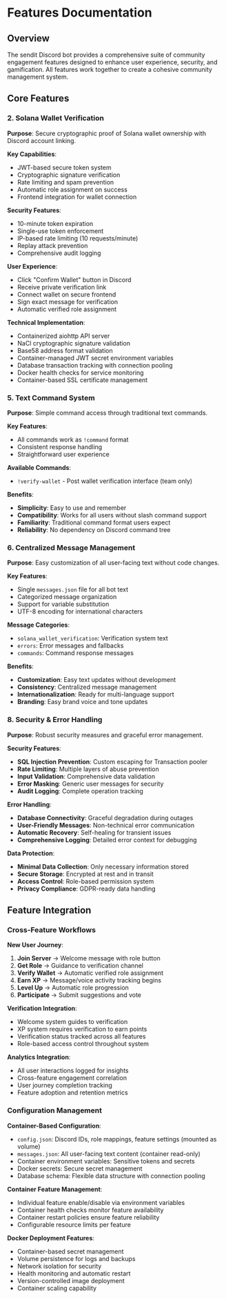 # Features Documentation

## Overview
The sendit Discord bot provides a comprehensive suite of community engagement features designed to enhance user experience, security, and gamification. All features work together to create a cohesive community management system.

## Core Features

### 2. Solana Wallet Verification

**Purpose**: Secure cryptographic proof of Solana wallet ownership with Discord account linking.

**Key Capabilities**:
- JWT-based secure token system
- Cryptographic signature verification
- Rate limiting and spam prevention
- Automatic role assignment on success
- Frontend integration for wallet connection

**Security Features**:
- 10-minute token expiration
- Single-use token enforcement
- IP-based rate limiting (10 requests/minute)
- Replay attack prevention
- Comprehensive audit logging

**User Experience**:
- Click "Confirm Wallet" button in Discord
- Receive private verification link
- Connect wallet on secure frontend
- Sign exact message for verification
- Automatic verified role assignment

**Technical Implementation**:
- Containerized aiohttp API server
- NaCl cryptographic signature validation
- Base58 address format validation
- Container-managed JWT secret environment variables
- Database transaction tracking with connection pooling
- Docker health checks for service monitoring
- Container-based SSL certificate management

### 5. Text Command System

**Purpose**: Simple command access through traditional text commands.

**Key Features**:
- All commands work as `!command` format
- Consistent response handling
- Straightforward user experience

**Available Commands**:
- `!verify-wallet` - Post wallet verification interface (team only)

**Benefits**:
- **Simplicity**: Easy to use and remember
- **Compatibility**: Works for all users without slash command support
- **Familiarity**: Traditional command format users expect
- **Reliability**: No dependency on Discord command tree

### 6. Centralized Message Management

**Purpose**: Easy customization of all user-facing text without code changes.

**Key Features**:
- Single `messages.json` file for all bot text
- Categorized message organization
- Support for variable substitution
- UTF-8 encoding for international characters

**Message Categories**:
- `solana_wallet_verification`: Verification system text
- `errors`: Error messages and fallbacks
- `commands`: Command response messages

**Benefits**:
- **Customization**: Easy text updates without development
- **Consistency**: Centralized message management
- **Internationalization**: Ready for multi-language support
- **Branding**: Easy brand voice and tone updates


### 8. Security & Error Handling

**Purpose**: Robust security measures and graceful error management.

**Security Features**:
- **SQL Injection Prevention**: Custom escaping for Transaction pooler
- **Rate Limiting**: Multiple layers of abuse prevention
- **Input Validation**: Comprehensive data validation
- **Error Masking**: Generic user messages for security
- **Audit Logging**: Complete operation tracking

**Error Handling**:
- **Database Connectivity**: Graceful degradation during outages
- **User-Friendly Messages**: Non-technical error communication
- **Automatic Recovery**: Self-healing for transient issues
- **Comprehensive Logging**: Detailed error context for debugging

**Data Protection**:
- **Minimal Data Collection**: Only necessary information stored
- **Secure Storage**: Encrypted at rest and in transit
- **Access Control**: Role-based permission system
- **Privacy Compliance**: GDPR-ready data handling

## Feature Integration

### Cross-Feature Workflows

**New User Journey**:
1. **Join Server** → Welcome message with role button
2. **Get Role** → Guidance to verification channel
3. **Verify Wallet** → Automatic verified role assignment
4. **Earn XP** → Message/voice activity tracking begins
5. **Level Up** → Automatic role progression
6. **Participate** → Submit suggestions and vote

**Verification Integration**:
- Welcome system guides to verification
- XP system requires verification to earn points
- Verification status tracked across all features
- Role-based access control throughout system

**Analytics Integration**:
- All user interactions logged for insights
- Cross-feature engagement correlation
- User journey completion tracking
- Feature adoption and retention metrics

### Configuration Management

**Container-Based Configuration**:
- `config.json`: Discord IDs, role mappings, feature settings (mounted as volume)
- `messages.json`: All user-facing text content (container read-only)
- Container environment variables: Sensitive tokens and secrets
- Docker secrets: Secure secret management
- Database schema: Flexible data structure with connection pooling

**Container Feature Management**:
- Individual feature enable/disable via environment variables
- Container health checks monitor feature availability
- Container restart policies ensure feature reliability
- Configurable resource limits per feature

**Docker Deployment Features**:
- Container-based secret management
- Volume persistence for logs and backups
- Network isolation for security
- Health monitoring and automatic restart
- Version-controlled image deployment
- Container scaling capability
